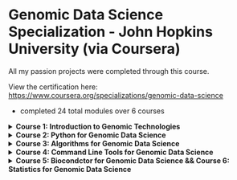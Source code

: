 # Genomic Data Science Specialization - John Hopkins University (via Coursera) 
All my passion projects were completed through this course.

View the certification here: https://www.coursera.org/specializations/genomic-data-science 
- completed 24 total modules over 6 courses

<details>
<summary><strong> Course 1: Introduction to Genomic Technologies</strong></summary>
  
- completed 4 modules, 4 assessments, 1 course project
- revised fundamental genomics concepts and learned about next-generation sequencing techniques.
</details>

<details>
<summary><strong> Course 2: Python for Genomic Data Science</strong></summary>
<br>
<p> Completed 4 modules, 8 assessments, 1 course project. </p>

<details>
<br>
<summary><strong>Modules</strong></summary>

**Module 1 & 2:** Reviewed fundamental Python concepts, string manipulation

**Module 3:** Reading in & writing to files, manipulating FASTA and FASTQ files

**Module 4:**
- Using the `os` module for file & directory navigation
- Using the `sys` module to manipulate Python environment variables
- Using the `getopt` module to create command line programs
- Using the `subprocess` module to run command line tool pipelines with Python scripts
- Created my own modules & packages

</details>

<details>
<summary><strong>Course Project</strong></summary>
<br>

For the course project, I read in a multi-FASTA file and answered the following questions:

1. Number of sequences
2. Length of the longest and shortest sequences and their identifiers
3. Given a reading frame (1, 2, 3), find all open reading frames in that reading frame. Report the length of the longest ORF and its identifier.
4. Find the longest ORF in a given sequence and its index in that sequence

</details>
</details>

<details>
<summary><strong> Course 3: Algorithms for Genomic Data Science</strong></summary>
<br>
<p> Completed 4 modules, 4 projects </p>

<details>
<br>
<summary><strong>Modules</strong></summary>

**Module 1:** Reviewed functions / modules. 

**Module 2: Hamming Distance / Approximate Matching** 
- Learned online & offline algorithms to solve the read alignment problem: Boyer-Moore, variations of indexing (k-mer, subsequences).
- Utilized the pigeonhole principle to implement Boyer-Moore-assisted and indexing-assisted approximate matching algorithms. These algorithms align reads to segments in the genome that are a specified hamming distance away from a perfect match. 

**Module 3: Dynamic Programming** 
- Utilized dynamic programming approaches to
  - calculate edit distance
  - implement approximate matching algorithms that take substitutions **and** frameshift mutations into account.
  - implemented algorithms for global and local alignment.
  - build overlap graphs for genome assembly. 

**Module 4:**
- Learned how to find the shortest common superstring between multiple reads (for genome assembly) with two algorithms:
  - shortest common superstring: always accurate, not very efficient
  - greedy shortest common superstring: not always accurate, but more efficient. Uses the overlap map developed in module 3.
- Implemented DeBrujin graphs / Eulerian walks for assembly. 

</details>

<details>
<summary><strong>Course Projects</strong></summary>
<br>

**Project 1: Coliphage Genome Read Alignment** 
- Implemented / utilized exact matching algorithms to align reads to a Coliphage genome. - Assessed read quality of the Coliphage genome by position.

**Project 2: Approximate Matching Reads to Human Genome**
- Used Boyer-Moore-assisted and indexing-assisted approximate matching algorithms to align reads to hg38 (human genome).
- Counted number of comparisions (between reads and genome) made by various algorithms to compare their efficiences.
- Counted number of index hits made in k-mer index and subsequence index algorithms to compare efficiency.

**Project 3: Dynamic Programming**
- Implemented dynamic programming approximate matching algorithms
- Built an overlap map for a virus genome

**Project 4: Assembling a Virus Genome**
- Assembled a virus genome using the greedy shortest common superstring algorithm. 

</details>
</details>

<details>
<summary><strong> Course 4: Command Line Tools for Genomic Data Science</strong></summary>
<br>
<p> Completed 4 modules, 4 assessments, 4 course projects </p>

Familiarized myself with following file formats: 
<br>
FASTA, FASTQ, BED, GFF3, GTF, SAM//BAM, VCF/BCF

Learned the following command line tools: 
<br>
**Genome Alignment:** bowtie2, BWA
<br>
**SAM/BAM/VCF Manipulation:** samtools, bedtools, BCFtools, igvtools. 
<br>
**RNA-Seq analysis:** tophat, cufflinks, cuffdiff 

Completed 4 projects using these tools to extract information out of various file formats: 

<details>
<summary><strong>Course Projects</strong></summary>
<br>

Project 1:

<p>For the following questions, refer to the class workflow and use the data in the Online materials (‘gencommand_proj1_data.tar.gz’) to answer the questions. Assume you sequenced and assembled the genome of Malus domestica (apple), and performed gene annotation. You then collected samples and ran RNA-seq experiments to determine sets of genes that are expressed in the various tissues. This information was stored, respectively, in the following files: “apple.genome”, “apple.genes”, “apple.condition{A,B,C}”. </p>

<p> NOTE: The apple genome and the apple gene annotations for this project were extracted from the Rosaceae Genome Database (RGD). Actual data have then been modified, and hence may not directly reflect the information in the original RGD records. </p>

Project 2: 

As part of a larger project cataloging genetic variation in the plant Arabidopsis thaliana, you sequenced and assembled the genome of one strain (‘wu_0_A’), then mapped back the reads to the assembled genome. The resulting BAM file is included in the package ‘gencommand_proj2_data.tar.gz’. Using SAMtools and BEDtools as well as other Unix commands introduced in this course, examine the files and answer the following questions. NOTE: Input data have been obtained and modified from those generated by the 1001 Genomes Project, accession ‘Wu_0_A’. 

Project 3:

As part of the effort to catalog genetic variation in the plant Arabidopsis thaliana, you re-sequenced the genome of one strain (‘wu_0_A’; genome file: ‘wu_0.v7.fas’), to determine genetic variants in this organism. The sequencing reads produced are in the file ‘wu_0_A_wgs.fastq’. Using the tools bowtie2, samtools and bcftools, develop a pipeline for variant calling in this genome. NOTE: Genome and re-sequencing data have been obtained and modified from those generated by the 1001 Genomes Project, accession ‘Wu_0_A’. 

Project 4: 

You are performing an RNA-seq experiment to determine genes that are differentially expressed at different stages in the development of Arabidopsis thaliana shoot apical meristem. You collected samples at day 8 and day 16 (files “Day8.fastq” and “Day16.fastq”), extracted and sequenced the cellular mRNA, and are now set to perform the bioinformatics analysis. The reference genome you will need for the analysis is “athal_chr.fa” and the reference gene annotations are in “athal_genes.gtf”. Use default parameters unless otherwise specified. Sample command files that you can modify to create your own pipeline are provided in the file “commands.tar.gz”. All files are provided in the archive gencommand_proj4.tar.gz. 

</details>

</details>

<details>
<summary><strong> Course 5: Biocondctor for Genomic Data Science && Course 6: Statistics for Genomic Data Science </strong></summary>
<br>
<p> Completed 8 modules, 8 course assessments </p>

Course 5: 
- Learned common data structures: ExpressionSets, SummarizedExperiment and GRanges used across several types of analyses.
- Learned how to represented and compute on genomes.
- Covered data structures and R S4 Classes: how to navigate R classes and get documentation / help.
- Learned how to access data from online databases through bioconductor packages.

Course 6: 
(Descriptions lifted from: https://www.coursera.org/learn/statistical-genomics?specialization=genomic-data-science)
- core statistics ideas: normalization, exploratory analysis, linear modeling, testing, and multiple testing
- preprocessing, linear modeling, and batch effects
- modeling non-continuous outcomes (like binary or count data), hypothesis testing, and multiple hypothesis testing
- general pipelines people use to analyze specific data types like RNA-seq, GWAS, ChIP-Seq, and DNA Methylation studies

Bioconductor Packages I learned in these two courses: 

**Annotation / Interfacing with Browsers:** AnnotationHub, biomaRt, GEOQuery, ArrayExpress, GenomicFeatures, rtracklayer, SRAdb.
<br>
**Genomic Data Structures:** GenomicRanges, Biostrings, BSgenome, Views, Rle (Run length encoding), ShortRead, RSamtools, broom.
<br>
**Data Preprocessing:** preprocessCore, BioBase 
<br>
**Data Analysis & Visualization:** oligo, DESeq2, limma, edgeR, snpStats, goseq
<br>
**Modeling:** lm, glm
<br>

</details>

